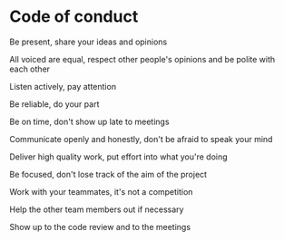 # Code of conduct 

Be present, share your ideas and opinions

All voiced are equal, respect other people's opinions and be polite with each other

Listen actively, pay attention

Be reliable, do your part

Be on time, don't show up late to meetings

Communicate openly and honestly, don't be afraid to speak your mind

Deliver high quality work, put effort into what you're doing

Be focused, don't lose track of the aim of the project

Work with your teammates, it's not a competition

Help the other team members out if necessary

Show up to the code review and to the meetings